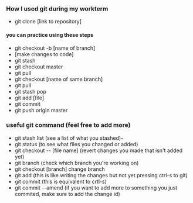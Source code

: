 ### How I used git during my workterm
* git clone [link to repository]

#### you can practice using these steps
* git checkout -b [name of branch]
* [make changes to code]
* git stash
* git checkout master
* git pull
* git checkout [name of same branch]
* git pull
* git stash pop
* git add [file]
* git commit
* git push origin master

### useful git command (feel free to add more)
- git stash list (see a list of what you stashed)-
- git status (to see what files you changed or added)
- git checkout -- [file name] (revert changes you made that isn't added yet)
- git branch (check which branch you're working on)
- git checkout [branch] change branch
- git add (this is like writing the changes but not yet pressing ctrl-s to git)
- git commit (this is equivalent to crtl-s)
- git commit --amend (if you want to add more to something you just commited, make sure to add the change id)
